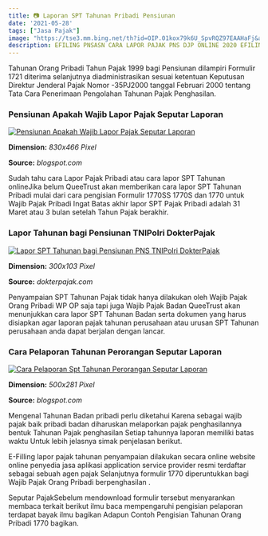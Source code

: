 ```yaml
---
title: 📷 Laporan SPT Tahunan Pribadi Pensiunan
date: '2021-05-28'
tags: ["Jasa Pajak"]
image: "https://tse3.mm.bing.net/th?id=OIP.01kox79k6U_SpvRQZ97EAAHaFj&amp;pid=15.1"
description: EFILING PNSASN CARA LAPOR PAJAK PNS DJP ONLINE 2020 EFILING ASNPNS WAJIB Era manual itu telah lewat kini zamannya serba teknologi Begitu juga dalam melaksana
---
```




Tahunan Orang Pribadi Tahun Pajak 1999 bagi Pensiunan dilampiri Formulir 1721 diterima selanjutnya diadministrasikan sesuai ketentuan Keputusan Direktur Jenderal Pajak Nomor -35PJ2000 tanggal Februari 2000 tentang Tata Cara Penerimaan Pengolahan Tahunan Pajak Penghasilan.



### Pensiunan Apakah Wajib Lapor Pajak Seputar Laporan

[![Pensiunan Apakah Wajib Lapor Pajak  Seputar Laporan](https://lh3.googleusercontent.com/proxy/8rIeUhv5RnOpDKOSrULjBXLpqya-3EZ7mVJcAoRE-qPND__ZsG7kSSR-ZW2RTqpN1b9PUqhcrA0JcgfXRgsawjh1eX7uJbPp8SvSwxkuDhxzPak1-GmqSf4DpgQVX6GmgpLUJ5omOx6SPyCXfZDA8HhqvB-B88wC8MpuOyvkfGcjH3eHnrm6Sw=w1200-h630-p-k-no-nu)](https://lh3.googleusercontent.com/proxy/8rIeUhv5RnOpDKOSrULjBXLpqya-3EZ7mVJcAoRE-qPND__ZsG7kSSR-ZW2RTqpN1b9PUqhcrA0JcgfXRgsawjh1eX7uJbPp8SvSwxkuDhxzPak1-GmqSf4DpgQVX6GmgpLUJ5omOx6SPyCXfZDA8HhqvB-B88wC8MpuOyvkfGcjH3eHnrm6Sw=w1200-h630-p-k-no-nu)


**Dimension:** _830x466 Pixel_ 

**Source:** _blogspot.com_ 


Sudah tahu cara Lapor Pajak Pribadi atau cara lapor SPT Tahunan onlineJika belum QueeTrust akan memberikan cara lapor SPT Tahunan Pribadi mulai dari cara pengisian Formulir 1770SS 1770S dan 1770 untuk Wajib Pajak Pribadi Ingat Batas akhir lapor SPT Pajak Pribadi adalah 31 Maret atau 3 bulan setelah Tahun Pajak berakhir.


### Lapor Tahunan bagi Pensiunan TNIPolri DokterPajak

[![Lapor SPT Tahunan bagi Pensiunan PNS TNIPolri  DokterPajak](https://dokterpajak.com/wp-content/uploads/2015/02/taspen-2021-300x103.png)](https://dokterpajak.com/wp-content/uploads/2015/02/taspen-2021-300x103.png)


**Dimension:** _300x103 Pixel_ 

**Source:** _dokterpajak.com_ 


Penyampaian SPT Tahunan Pajak tidak hanya dilakukan oleh Wajib Pajak Orang Pribadi WP OP saja tapi juga Wajib Pajak Badan QueeTrust akan menunjukkan cara lapor SPT Tahunan Badan serta dokumen yang harus disiapkan agar laporan pajak tahunan perusahaan atau urusan SPT Tahunan perusahaan anda dapat berjalan dengan lancar.


### Cara Pelaporan Tahunan Perorangan Seputar Laporan

[![Cara Pelaporan Spt Tahunan Perorangan  Seputar Laporan](https://mmc.tirto.id/image/otf/500x0/2017/03/28/Tirto.id-antarafoto-kantor-pajak-tetap-buka-di-hari-raya-nyepi-280317-rn-1_ratio-16x9.JPG)](https://mmc.tirto.id/image/otf/500x0/2017/03/28/Tirto.id-antarafoto-kantor-pajak-tetap-buka-di-hari-raya-nyepi-280317-rn-1_ratio-16x9.JPG)


**Dimension:** _500x281 Pixel_ 

**Source:** _blogspot.com_ 



Mengenal Tahunan Badan pribadi perlu diketahui Karena sebagai wajib pajak baik pribadi badan diharuskan melaporkan pajak penghasilannya bentuk Tahunan Pajak penghasilan Setiap tahunnya laporan memiliki batas waktu Untuk lebih jelasnya simak penjelasan berikut.


E-Filling lapor pajak tahunan penyampaian dilakukan secara online website online penyedia jasa aplikasi application service provider resmi terdaftar sebagai sebuah agen pajak Selanjutnya formulir 1770 diperuntukkan bagi Wajib Pajak Orang Pribadi berpenghasilan .


Seputar PajakSebelum mendownload formulir tersebut menyarankan membaca terkait berikut ilmu baca mempengaruhi pengisian pelaporan terdapat bayak ilmu bagikan Adapun Contoh Pengisian Tahunan Orang Pribadi 1770 bagikan.




